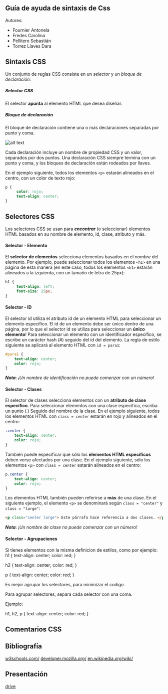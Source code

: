 ﻿## Guía de ayuda de sintaxis de Css

Autores:
  - Fournier Antonela
  - Fredes Carolina
  - Pellitero Sebastián
  - Torrez Llaves Dara

## Sintaxis CSS

Un conjunto de reglas CSS consiste en un *selector* y un *bloque de declaración*:

##### Selector CSS

El selector **apunta** al elemento HTML que desea diseñar.

##### Bloque de declaración

El bloque de declaración contiene una o más declaraciones separadas por punto y coma.

![alt text](https://www.w3schools.com/css/selector.gif "CSS selectors")

Cada declaración incluye un nombre de propiedad CSS y un valor, separados por dos puntos.
Una declaración CSS siempre termina con un punto y coma, y los bloques de declaración están rodeados por llaves.

En el ejemplo siguiente, todos los elementos `<p>` estarán alineados en el centro, con un color de texto rojo:
```css
p {
     color: rojo;
     text-align: center;
}
```

## Selectores CSS

Los selectores CSS se usan para *__encontrar__* (o seleccionar) elementos HTML basados en su nombre de elemento, id, clase, atributo y más.

#### Selector - Elemento

El **selector de elementos** selecciona elementos basados en el *nombre* del elemento.
Por ejemplo, puede seleccionar todos los elementos `<h1>` en una página de esta manera (en este caso, todos los elementos `<h1>` estarán alineados a la izquierda, con un tamaño de letra de 25px):

```css
h1 {
     text-align: left;
     font-size: 25px;
}
```

#### Selector - ID

El selector id utiliza el atributo id de un elemento HTML para seleccionar un elemento específico.
El id de un elemento debe ser único dentro de una página, por lo que el selector id se utiliza para seleccionar un **único elemento**!
Para seleccionar un elemento con un identificador específico, se escribe un carácter hash (#) seguido del id del elemento.
La regla de estilo siguiente se aplicará al elemento HTML con `id = para1`:

```css
#para1 {
    text-align: center;
    color: rojo;
}
```
***Nota***: *¡Un nombre de identificación no puede comenzar con un número!*

#### Selector - Clases

El selector de clases selecciona elementos con un **atributo de clase específico**.
Para seleccionar elementos con una clase específica, escriba un punto (.) Seguido del nombre de la clase.
En el ejemplo siguiente, todos los elementos HTML con `class = center` estarán en rojo y alineados en el centro:
```css
.center {
    text-align: center;
    color: rojo;
} 
```
También puede especificar que sólo los **elementos HTML específicos** deben verse afectados por una clase.
En el ejemplo siguiente, sólo los elementos `<p>` con `class = center` estarán alineados en el centro:
```css
p.center {
    text-align: center;
    color: rojo;
} 
```
Los elementos HTML también pueden referirse a **más** de una clase.
En el siguiente ejemplo, el elemento `<p>` se denominará según `class = "center"` y `class = "large"`:
```html
<p class="center large"> Este párrafo hace referencia a dos clases. </p>
```
***Nota***: *¡Un nombre de clase no puede comenzar con un número!*	

#### Selector - Agrupaciones
Si tienes elementos con la misma definicion de estilos, como por ejemplo:
h1 {
    text-align: center;
    color: red;
}

h2 {
    text-align: center;
    color: red;
}

p {
    text-align: center;
    color: red;
} 

Es mejor agrupar los selectores, para minimizar el codigo.

Para agrupar selectores, separa cada selector con una coma.

Ejemplo:

h1, h2, p {
    text-align: center;
    color: red;
} 

## Comentarios CSS

## Bibliografía 
[w3schools.com/](https://www.w3schools.com/)
[developer.mozilla.org/](https://developer.mozilla.org/)
[en.wikipedia.org/wiki/](https://en.wikipedia.org/wiki/Cascading_Style_Sheets)

## Presentación
[drive](https://docs.google.com/presentation/d/15QZXqrbooLsYaWN04cKqfhoDMWIUovP91vR6TfxmGAM/edit#slide=id.p)